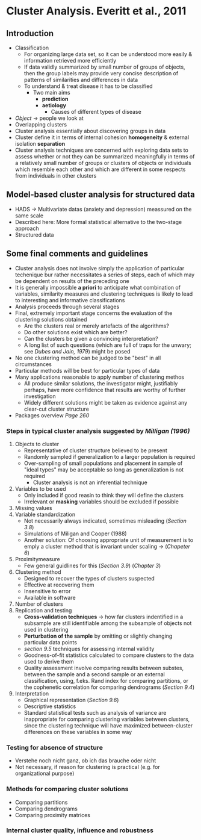 # Cluster Analysis. Everitt et al., 2011

## Introduction
- Classification
  - For organizing large data set, so it can be understood more easily & information retrieved more efficiently
  - If data validly summarized by small number of groups of objects, then the group labels may provide very concise description of patterns of similarities and differences in data
  - To understand & treat disease it has to be classified
    - Two main aims
      - **prediction**
      - **aetiology**
        - Causes of different types of disease
- *Object* -> people we look at
- Overlapping clusters
- Cluster analysis essentially about discovering groups in data
- Cluster define it in terms of internal cohesion **homogeneity** & external isolation **separation**
- Cluster analysis techniques are concerned with exploring data sets to assess whether or not they can be summarized meaningfully in terms of a relatively small number of groups or clusters of objects or  individuals which resemble each other and which are different in some respects from individuals in other clusters

## Model-based cluster analysis for structured data
- HADS -> Multivariate datas (anxiety and depression) meassured on the same scale
- Described here: More formal statistical alternative to the two-stage approach
- Structured data

## Some final comments and guidelines
- Cluster analysis does not involve simply the application of particular techenique bur rather necessitates a series of steps, each of which may be dependent on results of the preceding one
- It is generally impossible **a priori** to anticipate what combination of variables, similarity measures and clustering techniques is likely to lead to interesting and informative classifications
- Analysis proceeds through several stages
- Final, extremely important stage concerns the evaluation of the clustering solutions obtained
  - Are the clusters real or merely artefacts of the algorithms?
  - Do other solutions exist which are better?
  - Can the clusters be given a convincing interpretation?
  - A long list of such questions (which are full of traps for the unwary; see *Dubes and Jain, 1979*) might be posed
- No one clustering method can be judged to be "best" in all circumstances
- Particular methods will be best for particular types of data
- Many applications reasonable to apply number of clustering methos
  - All produce similar solutions, the investigator might, justifiably perhaps, have more confidence that results are worthy of further investigation
  - Widely different solutions might be taken as evidence against any clear-cut cluster structure
- Packages overview *Page 260*

### Steps in typical cluster analysis suggested by *Milligan (1996)*
1. Objects to cluster
   - Representative of cluster structure believed to be present
   - Randomly sampled if generalization to a larger population is required
   - Over-sampling of small populations and placement in sample of "ideal types" may be acceptable so long as generalization is not required
     - Cluster analysis is not an inferential technique
2. Variables to be used
   - Only included if good reasin to think they will define the clusters
   - Irrelevant or **masking** variables should be excluded if possible
3. Missing values
4. Variable standardization
   - Not necessarily always indicated, sometimes misleading (*Section 3.8*)
   - Simulations of Miligan and Cooper (1988)
   - Another solution: Of choosing appropriate unit of measurement is to emply a cluster method that is invariant under scaling -> (*Chapeter 6*)
5. Proximitymeasure
   - Few general guidlines for this (*Section 3.9*) (*Chapter 3*)
6. Clustering method
   - Designed to recover the types of clusters suspected
   - Effective at recovering them
   - Insensitive to error
   - Available in software
7. Number of clusters
8. Replication and testing
   - **Cross-validation techniques** -> how far clusters indentified in a subsample are still identifiable among the subsample of objects not used in clustering
   - **Perturbation of the sample** by omitting or slightly changing particular data points
   - *section 9.5* techniques for assessing internal validity
   - Goodness-of-fit statistics calculated to compare clusters to the data used to derive them
   - Quality assessment involve comparing results between substes, between the sample and a second sample or an external classification, using, f.eks. Rand index for comparing partitions, or the cophenetic correlation for comparing dendrograms (*Section 9.4*)
9. Interpretation
   - Graphical representation (*Section 9.6*)
   - Descriptive statistics
   - Standard statistical tests such as analysis of variance are inappropriate for comparing clustering variables between clusters, since the clustering technique will have maximized between-cluster differences on these variables in some way
### Testing for absence of structure
- Verstehe noch nicht ganz, ob ich das brauche oder nicht
- Not necessary, if reason for clustering is practical (e.g. for organizational purpose)
### Methods for comparing cluster solutions
- Comparing partitions
- Comparing dendrograms
- Comparing proximity matrices
### Internal cluster quality, influence and robustness

